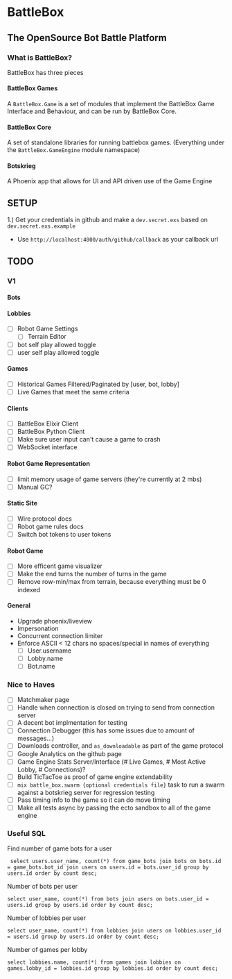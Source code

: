 # BattleBox

## The OpenSource Bot Battle Platform

### What is BattleBox?

BattleBox has three pieces

#### BattleBox Games

A `BattleBox.Game` is a set of modules that implement the BattleBox Game Interface and Behaviour, and can be run by BattleBox Core.

#### BattleBox Core

A set of standalone libraries for running battlebox games. (Everything under the `BattleBox.GameEngine` module namespace)

#### Botskrieg

A Phoenix app that allows for UI and API driven use of the Game Engine

## SETUP

1.) Get your credentials in github and make a `dev.secret.exs` based on `dev.secret.exs.example` 
  * Use `http://localhost:4000/auth/github/callback` as your callback url

## TODO

### V1

#### Bots
#### Lobbies
- [ ] Robot Game Settings
  - [ ] Terrain Editor
- [ ] bot self play allowed toggle
- [ ] user self play allowed toggle
#### Games
- [ ] Historical Games Filtered/Paginated by [user, bot, lobby]
- [ ] Live Games that meet the same criteria
#### Clients
- [ ] BattleBox Elixir Client
- [ ] BattleBox Python Client
- [ ] Make sure user input can't cause a game to crash
- [ ] WebSocket interface
#### Robot Game Representation
- [ ] limit memory usage of game servers (they're currently at 2 mbs)
- [ ] Manual GC?
#### Static Site
- [ ] Wire protocol docs
- [ ] Robot game rules docs
- [ ] Switch bot tokens to user tokens
#### Robot Game
- [ ] More efficent game visualizer
- [ ] Make the end turns the number of turns in the game
- [ ] Remove row-min/max from terrain, because everything must be 0 indexed
#### General
- Upgrade phoenix/liveview
- Impersonation
- Concurrent connection limiter
- Enforce ASCII < 12 chars no spaces/special in names of everything
  - [ ] User.username
  - [ ] Lobby.name
  - [ ] Bot.name

### Nice to Haves

- [ ] Matchmaker page
- [ ] Handle when connection is closed on trying to send from connection server
- [ ] A decent bot implmentation for testing
- [ ] Connection Debugger (this has some issues due to amount of messages...)
- [ ] Downloads controller, and `as_downloadable` as part of the game protocol
- [ ] Google Analytics on the github page
- [ ] Game Engine Stats Server/Interface (# Live Games, # Most Active Lobby, # Connections)?
- [ ] Build TicTacToe as proof of game engine extendability
- [ ] `mix battle_box.swarm {optional credentials file}` task to run a swarm against a botskrieg server for regression testing
- [ ] Pass timing info to the game so it can do move timing
- [ ] Make all tests async by passing the ecto sandbox to all of the game engine

### Useful SQL

Find number of game bots for a user
```
 select users.user_name, count(*) from game_bots join bots on bots.id = game_bots.bot_id join users on users.id = bots.user_id group by users.id order by count desc;
```

Number of bots per user
```
select user_name, count(*) from bots join users on bots.user_id = users.id group by users.id order by count desc;
```

Number of lobbies per user
```
select user_name, count(*) from lobbies join users on lobbies.user_id = users.id group by users.id order by count desc;
```

Number of games per lobby
```
select lobbies.name, count(*) from games join lobbies on games.lobby_id = lobbies.id group by lobbies.id order by count desc;
```
